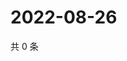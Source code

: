 # 2022-08-26

共 0 条

<!-- BEGIN WEIBO -->
<!-- 最后更新时间 Fri Aug 26 2022 15:21:13 GMT+0800 (China Standard Time) -->

<!-- END WEIBO -->
